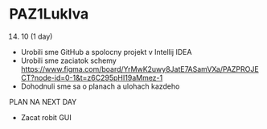 # PAZ1LukIva

14. 10 (1 day)

- Urobili sme GitHub a spolocny projekt v Intellij IDEA
- Urobili sme zaciatok schemy https://www.figma.com/board/YrMwK2uwy8JatE7ASamVXa/PAZPROJECT?node-id=0-1&t=z6C295pHI19aMmez-1
- Dohodnuli sme sa o planach a ulohach kazdeho

PLAN NA NEXT DAY
- Zacat robit GUI

